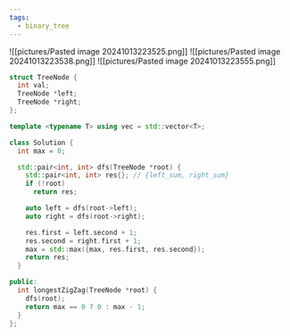 ```yaml
---
tags:
  - binary_tree
---
```

![[pictures/Pasted image 20241013223525.png]]
![[pictures/Pasted image 20241013223538.png]]
![[pictures/Pasted image 20241013223555.png]]



```c++
struct TreeNode {
  int val;
  TreeNode *left;
  TreeNode *right;
};

template <typename T> using vec = std::vector<T>;

class Solution {
  int max = 0;

  std::pair<int, int> dfs(TreeNode *root) {
    std::pair<int, int> res{}; // {left_sum, right_sum}
    if (!root)
      return res;

    auto left = dfs(root->left);
    auto right = dfs(root->right);

    res.first = left.second + 1;
    res.second = right.first + 1;
    max = std::max({max, res.first, res.second});
    return res;
  }

public:
  int longestZigZag(TreeNode *root) {
    dfs(root);
    return max == 0 ? 0 : max - 1;
  }
};
```